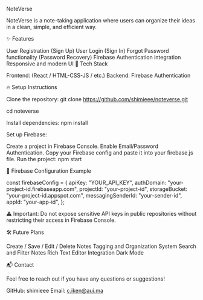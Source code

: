 NoteVerse

NoteVerse is a note-taking application where users can organize their ideas in a clean, simple, and efficient way.

✨ Features

User Registration (Sign Up)
User Login (Sign In)
Forgot Password functionality (Password Recovery)
Firebase Authentication integration
Responsive and modern UI
🚀 Tech Stack

Frontend: (React / HTML-CSS-JS / etc.)
Backend: Firebase Authentication

🔥 Setup Instructions

Clone the repository:
git clone https://github.com/shimieee/noteverse.git

cd noteverse

Install dependencies:
npm install

Set up Firebase:

Create a project in Firebase Console.
Enable Email/Password Authentication.
Copy your Firebase config and paste it into your firebase.js file.
Run the project:
npm start

📄 Firebase Configuration Example

const firebaseConfig = {
  apiKey: "YOUR_API_KEY",
  authDomain: "your-project-id.firebaseapp.com",
  projectId: "your-project-id",
  storageBucket: "your-project-id.appspot.com",
  messagingSenderId: "your-sender-id",
  appId: "your-app-id",
};

⚠️ Important: Do not expose sensitive API keys in public repositories without restricting their access in Firebase Console.

🛠️ Future Plans

Create / Save / Edit / Delete Notes
Tagging and Organization System
Search and Filter Notes
Rich Text Editor Integration
Dark Mode

📬 Contact

Feel free to reach out if you have any questions or suggestions!

GitHub: shimieee
Email: c.iken@aui.ma
